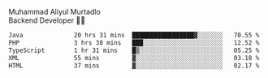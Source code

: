 Muhammad Aliyul Murtadlo
<br>
Backend Developer 👨‍💻
<br>
<!--START_SECTION:waka-->

```txt
Java              20 hrs 31 mins  █████████████████▓░░░░░░░   70.55 %
PHP               3 hrs 38 mins   ███░░░░░░░░░░░░░░░░░░░░░░   12.52 %
TypeScript        1 hr 31 mins    █▒░░░░░░░░░░░░░░░░░░░░░░░   05.25 %
XML               55 mins         ▓░░░░░░░░░░░░░░░░░░░░░░░░   03.18 %
HTML              37 mins         ▓░░░░░░░░░░░░░░░░░░░░░░░░   02.17 %
```

<!--END_SECTION:waka-->
